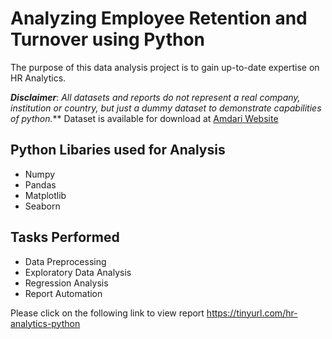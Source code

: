 # Analyzing Employee Retention and Turnover using Python
The purpose of this data analysis project is to gain up-to-date expertise on HR Analytics.

**_Disclaimer_**: _All datasets and reports do not represent a real company, institution or country, but just a dummy dataset to demonstrate capabilities of python._** Dataset is available for download at [Amdari Website](https://www.amdari.io/)

## Python Libaries used for Analysis
- Numpy
- Pandas
- Matplotlib
- Seaborn

## Tasks Performed
- Data Preprocessing
- Exploratory Data Analysis
- Regression Analysis
- Report Automation

Please click on the following link to view report https://tinyurl.com/hr-analytics-python

